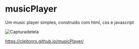 # musicPlayer
 Um music player simples, construido com html, css e javascript
 
 ![Capturadetela](https://user-images.githubusercontent.com/62728037/116455858-ed219200-a837-11eb-92de-a464f1674046.png)

<https://cleitonrs.github.io/musicPlayer/>

